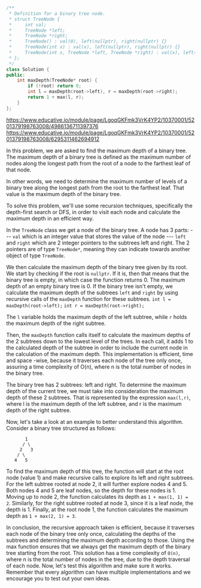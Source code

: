 ```cpp
/**
 * Definition for a binary tree node.
 * struct TreeNode {
 *     int val;
 *     TreeNode *left;
 *     TreeNode *right;
 *     TreeNode() : val(0), left(nullptr), right(nullptr) {}
 *     TreeNode(int x) : val(x), left(nullptr), right(nullptr) {}
 *     TreeNode(int x, TreeNode *left, TreeNode *right) : val(x), left(left), right(right) {}
 * };
 */
class Solution {
public:
    int maxDepth(TreeNode* root) {
        if (!root) return 0;
        int l = maxDepth(root->left), r = maxDepth(root->right);
        return 1 + max(l, r);
    }
};
```
https://www.educative.io/module/page/LgoqGKFmk3VrK4YP2/10370001/5201379198763008/4986136711397376
https://www.educative.io/module/page/LgoqGKFmk3VrK4YP2/10370001/5201379198763008/6295311462694912


In this problem, we are asked to find the maximum depth of a binary tree. The maximum depth of a binary tree is defined as the maximum number of nodes along the longest path from the root of a node to the farthest leaf of that node.

In other words, we need to determine the maximum number of levels of a binary tree along the longest path from the root to the farthest leaf. That value is the maximum depth of the binary tree.

To solve this problem, we'll use some recursion techniques, specifically the depth-first search or DFS, in order to visit each node and calculate the maximum depth in an efficient way.

In the `TreeNode` class we get a node of the binary tree.
A node has 3 parts:
--- `val` which is an integer value that stores the value of the node
--- `left` and `right` which are 2 integer pointers to the subtrees left and right. 
The 2 pointers are of type `TreeNode*`, meaning they can indicate towards another object of type `TreeNode`.

We then calculate the maximum depth of the binary tree given by its root. We start by checking if the root is `nullptr`.
If it is, then that means that the binary tree is empty, in which case the function returns 0. The maximum depth of an empty binary tree is 0.
If the binary tree isn't empty, we calculate the maximum depth of the subtrees `left` and `right` by using recursive calls of the `maxDepth` function for these subtrees.
`int l = maxDepth(root->left);`
`int r = maxDepth(root->right);`

The `l` variable holds the maximum depth of the left subtree, while `r` holds the maximum depth of the right subtree.

Then, the `maxDepth` function calls itself to calculate the maximum depths of the 2 subtrees down to the lowest level of the trees. In each call, it adds 1 to the calculated depth of the subtree in order to include the current node in the calculation of the maximum depth. This implementation is efficient, time and space -wise, because it traverses each node of the tree only once, assuring a time complexity of O(n), where n is the total number of nodes in the binary tree.

The binary tree has 2 subtrees: left and right. To determine the maximum depth of the current tree, we must take into consideration the maximum depth of these 2 subtrees. That is represented by the expression `max(l,r)`, where l is the maximum depth of the left subtree, and r is the maximum depth of the right subtree.

Now, let's take a look at an example to better understand this algorithm. Consider a binary tree structured as follows:

```
       1
      / \
     2   3
    / \
   4   5
```
To find the maximum depth of this tree, the function will start at the root node (value 1) and make recursive calls to explore its left and right subtrees. For the left subtree rooted at node 2, it will further explore nodes 4 and 5. Both nodes 4 and 5 are leaf nodes, so the depth for these nodes is 1. Moving up to node 2, the function calculates its depth as `1 + max(1, 1) = 2`. Similarly, for the right subtree rooted at node 3, since it is a leaf node, the depth is 1. Finally, at the root node 1, the function calculates the maximum depth as `1 + max(2, 1) = 3`.

In conclusion, the recursive approach taken is efficient, because it traverses each node of the binary tree only once, calculating the depths of the subtrees and determining the maximum depth according to those.
Using the max function ensures that we always get the maximum depth of the binary tree starting from the root.
This solution has a time complexity of `O(n)`, where n is the total number of nodes in the tree, due to the depth traversal of each node.
Now, let's test this algorithm and make sure it works. Remember that every algorithm can have multiple implementations and we encourage you to test out your own ideas.